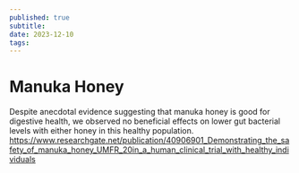 ```yaml
---
published: true
subtitle:
date: 2023-12-10
tags: 
---
```


# Manuka Honey
Despite anecdotal evidence suggesting that manuka honey is good for digestive health, we observed no beneficial effects on lower gut bacterial levels with either honey in this healthy population. https://www.researchgate.net/publication/40906901_Demonstrating_the_safety_of_manuka_honey_UMFR_20in_a_human_clinical_trial_with_healthy_individuals